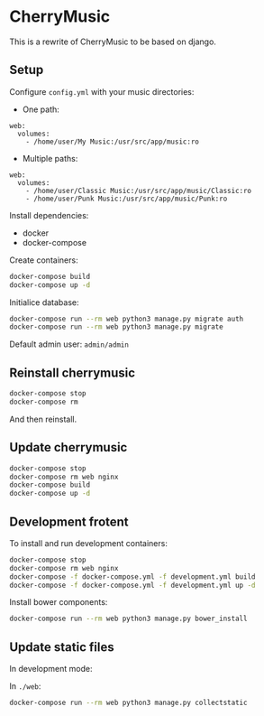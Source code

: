 CherryMusic
===========

This is a rewrite of CherryMusic to be based on django.

Setup
-----

Configure `config.yml` with your music directories:
* One path:
```docker-compose
web:
  volumes:
    - /home/user/My Music:/usr/src/app/music:ro
```
* Multiple paths:
```docker-compose
web:
  volumes:
    - /home/user/Classic Music:/usr/src/app/music/Classic:ro
    - /home/user/Punk Music:/usr/src/app/music/Punk:ro
```

Install dependencies:
* docker
* docker-compose

Create containers:
```bash
docker-compose build
docker-compose up -d
```

Initialice database:
```bash
docker-compose run --rm web python3 manage.py migrate auth
docker-compose run --rm web python3 manage.py migrate 
```

Default admin user: `admin/admin`

Reinstall cherrymusic
---------------------
```bash
docker-compose stop
docker-compose rm
```
And then reinstall.


Update cherrymusic
------------------
```bash
docker-compose stop
docker-compose rm web nginx
docker-compose build
docker-compose up -d
```

Development frotent
-------------------
To install and run development containers:
```bash
docker-compose stop
docker-compose rm web nginx
docker-compose -f docker-compose.yml -f development.yml build
docker-compose -f docker-compose.yml -f development.yml up -d
```

Install bower components:
```bash
docker-compose run --rm web python3 manage.py bower_install
```
Update static files
-------------------
In development mode:

In `./web`:
```bash
docker-compose run --rm web python3 manage.py collectstatic
```
